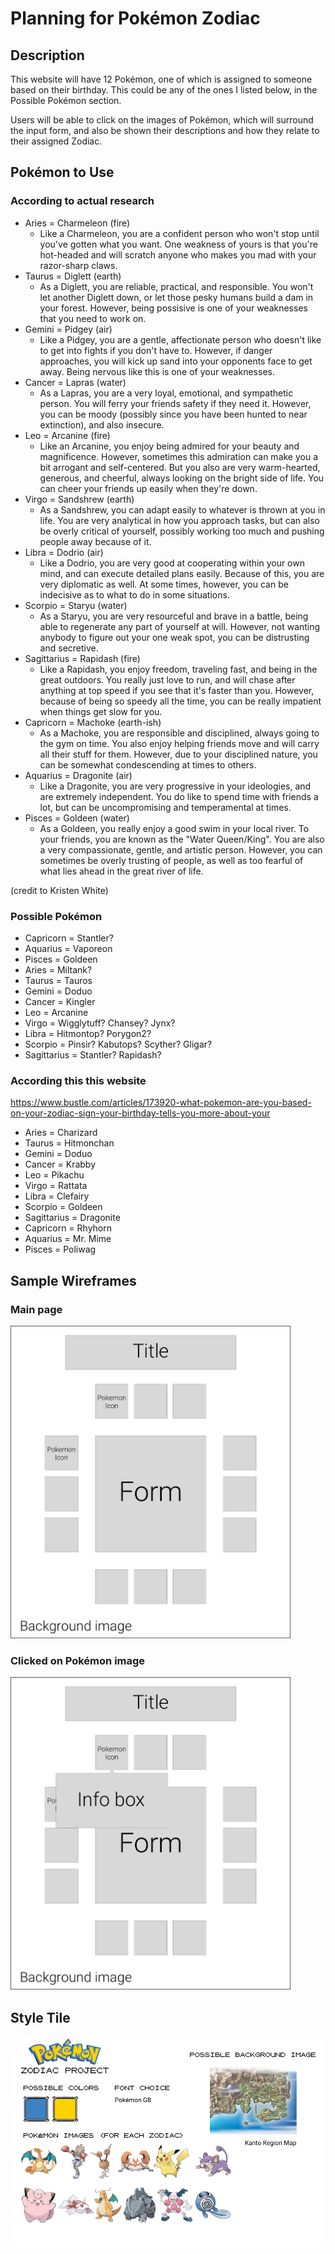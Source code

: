 # Planning for Pokémon Zodiac

## Description

This website will have 12 Pokémon, one of which is assigned to someone based on their birthday. This could be any of the ones I listed below, in the Possible Pokémon section.

Users will be able to click on the images of Pokémon, which will surround the input form, and also be shown their descriptions and how they relate to their assigned Zodiac.

## Pokémon to Use

### According to actual research

- Aries = Charmeleon (fire)
    - Like a Charmeleon, you are a confident person who won't stop until you've gotten what you want. One weakness of yours is that you're hot-headed and will scratch anyone who makes you mad with your razor-sharp claws.
- Taurus = Diglett (earth)
    - As a Diglett, you are reliable, practical, and responsible. You won't let another Diglett down, or let those pesky humans build a dam in your forest. However, being possisive is one of your weaknesses that you need to work on.
- Gemini = Pidgey (air)
    - Like a Pidgey, you are a gentle, affectionate person who doesn't like to get into fights if you don't have to. However, if danger approaches, you will kick up sand into your opponents face to get away. Being nervous like this is one of your weaknesses.
- Cancer = Lapras (water)
    - As a Lapras, you are a very loyal, emotional, and sympathetic person. You will ferry your friends safety if they need it. However, you can be moody (possibly since you have been hunted to near extinction), and also insecure.
- Leo = Arcanine (fire)
    - Like an Arcanine, you enjoy being admired for your beauty and magnificence. However, sometimes this admiration can make you a bit arrogant and self-centered. But you also are very warm-hearted, generous, and cheerful, always looking on the bright side of life. You can cheer your friends up easily when they're down.
- Virgo = Sandshrew (earth)
    - As a Sandshrew, you can adapt easily to whatever is thrown at you in life. You are very analytical in how you approach tasks, but can also be overly critical of yourself, possibly working too much and pushing people away because of it.
- Libra = Dodrio (air)
    - Like a Dodrio, you are very good at cooperating within your own mind, and can execute detailed plans easily. Because of this, you are very diplomatic as well. At some times, however, you can be indecisive as to what to do in some situations.
- Scorpio = Staryu (water)
    - As a Staryu, you are very resourceful and brave in a battle, being able to regenerate any part of yourself at will. However, not wanting anybody to figure out your one weak spot, you can be distrusting and secretive.
- Sagittarius = Rapidash (fire)
    - Like a Rapidash, you enjoy freedom, traveling fast, and being in the great outdoors. You really just love to run, and will chase after anything at top speed if you see that it's faster than you. However, because of being so speedy all the time, you can be really impatient when things get slow for you.
- Capricorn = Machoke (earth-ish)
    - As a Machoke, you are responsible and disciplined, always going to the gym on time. You also enjoy helping friends move and will carry all their stuff for them. However, due to your disciplined nature, you can be somewhat condescending at times to others.
- Aquarius = Dragonite (air)
    - Like a Dragonite, you are very progressive in your ideologies, and are extremely independent. You do like to spend time with friends a lot, but can be uncompromising and temperamental at times.
- Pisces = Goldeen (water)
    - As a Goldeen, you really enjoy a good swim in your local river. To your friends, you are known as the "Water Queen/King". You are also a very compassionate, gentle, and artistic person. However, you can sometimes be overly trusting of people, as well as too fearful of what lies ahead in the great river of life.

(credit to Kristen White)


### Possible Pokémon
- Capricorn = Stantler?
- Aquarius = Vaporeon
- Pisces = Goldeen
- Aries = Miltank?
- Taurus = Tauros
- Gemini = Doduo
- Cancer = Kingler
- Leo = Arcanine
- Virgo = Wigglytuff? Chansey? Jynx?
- Libra = Hitmontop? Porygon2?
- Scorpio = Pinsir? Kabutops? Scyther? Gligar?
- Sagittarius = Stantler? Rapidash?


### According this this website

https://www.bustle.com/articles/173920-what-pokemon-are-you-based-on-your-zodiac-sign-your-birthday-tells-you-more-about-your

- Aries = Charizard
- Taurus = Hitmonchan
- Gemini = Doduo
- Cancer = Krabby
- Leo = Pikachu
- Virgo = Rattata
- Libra = Clefairy
- Scorpio = Goldeen
- Sagittarius = Dragonite
- Capricorn = Rhyhorn
- Aquarius = Mr. Mime
- Pisces = Poliwag

## Sample Wireframes

### Main page
<img src="wireframe1.png" height="500">

### Clicked on Pokémon image
<img src="wireframe2.png" height="500">

## Style Tile

!["Style Tile"](styletile.png)
